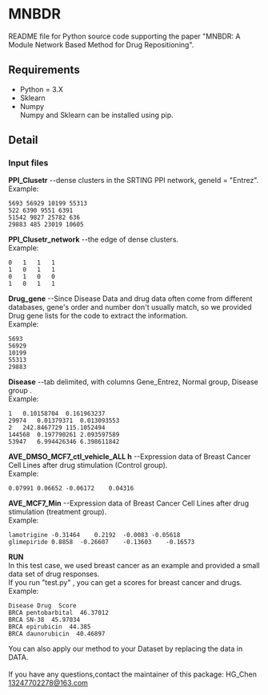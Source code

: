# MNBDR
README file for Python source code supporting the paper "MNBDR: A Module Network Based Method for Drug Repositioning".
## Requirements
* Python = 3.X
* Sklearn 
* Numpy <br>
Numpy and Sklearn can be installed using pip.
## Detail
### Input files
__PPI_Clusetr__  --dense clusters in the SRTING PPI network, geneId = "Entrez". <br>
Example: 
```
5693 56929 10199 55313	 
522 6390 9551 6391 
51542 9827 25782 636 
29883 485 23019 10605
```
__PPI_Clusetr_network__  --the edge of dense clusters. <br>
Example: 
```
0	1	1	1
1	0	1	1
0	1	0	0
1	0	1	1
```
__Drug_gene__  --Since Disease Data and drug data often come from different databases, gene's order and number 
don't usually match, so we provided Drug gene lists for the code to extract the information. <br>
Example: 
```
5693 
56929 
10199 
55313	 
29883 
```
__Disease__  --tab delimited, with columns Gene_Entrez, Normal group, Disease group . <br>
Example: 
```
1	0.10158704	0.161963237
29974	0.01379371	0.013093553
2	242.8467729	115.1052494
144568	0.197790261	2.093597589
53947	6.994426346	6.398611842
```
__AVE_DMSO_MCF7_ctl_vehicle_ALL h__  --Expression data of Breast Cancer Cell Lines after drug stimulation (Control group). <br>
Example: 
```
0.07991	0.06652	-0.06172	0.04316	
```
__AVE_MCF7_Min__  --Expression data of Breast Cancer Cell Lines after drug stimulation (treatment group). <br>
Example: 
```
lamotrigine	-0.31464	0.2192	-0.0083	-0.05618
glimepiride	0.8858	-0.26607	-0.13603	-0.16573
```
__RUN__ <br> 
In this test case, we used breast cancer as an example and provided a small data set of drug responses. <br> 
If you run "test.py" , you can get a scores for breast cancer and drugs. <br> 
Example: 
```
Disease Drug  Score        
BRCA pentobarbital  46.37012        
BRCA SN-38  45.97034        
BRCA epirubicin  44.385        
BRCA daunorubicin  40.46897         
```
You can also apply our method to your Dataset by replacing the data in DATA. <br> 
<br> If you have any questions,contact the maintainer of this package: HG_Chen 13247702278@163.com
